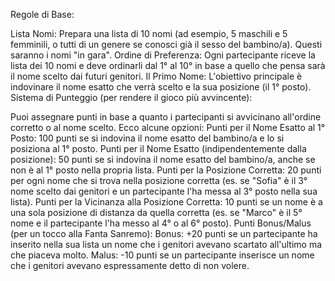 Regole di Base:

Lista Nomi: Prepara una lista di 10 nomi (ad esempio, 5 maschili e 5 femminili, o tutti di un genere se conosci già il sesso del bambino/a). Questi saranno i nomi "in gara".
Ordine di Preferenza: Ogni partecipante riceve la lista dei 10 nomi e deve ordinarli dal 1° al 10° in base a quello che pensa sarà il nome scelto dai futuri genitori.
Il Primo Nome: L'obiettivo principale è indovinare il nome esatto che verrà scelto e la sua posizione (il 1° posto).
 Sistema di Punteggio (per rendere il gioco più avvincente):

Puoi assegnare punti in base a quanto i partecipanti si avvicinano all'ordine corretto o al nome scelto. Ecco alcune opzioni:
Punti per il Nome Esatto al 1° Posto:
100 punti se si indovina il nome esatto del bambino/a e lo si posiziona al 1° posto.
Punti per il Nome Esatto (indipendentemente dalla posizione): 50 punti se si indovina il nome esatto del bambino/a, anche se non è al 1° posto nella propria lista.
Punti per la Posizione Corretta: 20 punti per ogni nome che si trova nella posizione corretta (es. se "Sofia" è il 3° nome scelto dai genitori e un partecipante l'ha messa al 3° posto nella sua lista).
Punti per la Vicinanza alla Posizione Corretta: 10 punti se un nome è a una sola posizione di distanza da quella corretta (es. se "Marco" è il 5° nome e il partecipante l'ha messo al 4° o al 6° posto).
Punti Bonus/Malus (per un tocco alla Fanta Sanremo):
Bonus: +20 punti se un partecipante ha inserito nella sua lista un nome che i genitori avevano scartato all'ultimo ma che piaceva molto.
Malus: -10 punti se un partecipante inserisce un nome che i genitori avevano espressamente detto di non volere.